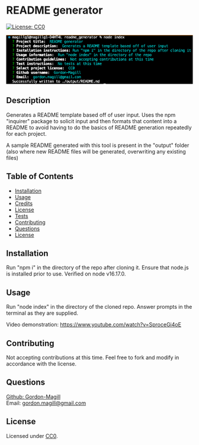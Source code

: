 # README generator
[![License: CC0](https://img.shields.io/badge/License-CC0_1.0-lightgrey.svg)](http://creativecommons.org/publicdomain/zero/1.0/)

![Usage screenshot](./assets/functionalScreenshot.png)



## Description

Generates a README template based off of user input. Uses the npm "inquirer" package to solicit input and then formats that content into a README to avoid having to do the basics of README generation repeatedly for each project.

A sample README generated with this tool is present in the "output" folder (also where new README files will be generated, overwriting any existing files)

## Table of Contents

- [Installation](#installation)
- [Usage](#usage)
- [Credits](#credits)
- [License](#license)
- [Tests](#tests)
- [Contributing](#contributing)
- [Questions](#questions)
- [License](#license)

## Installation

Run "npm i" in the directory of the repo after cloning it. Ensure that node.js is installed prior to use. Verified on node v16.17.0.

## Usage

Run "node index" in the directory of the cloned repo. Answer prompts in the terminal as they are supplied.

Video demonstration:
https://www.youtube.com/watch?v=SproceGi4oE

## Contributing

Not accepting contributions at this time. Feel free to fork and modify in accordance with the license.

## Questions

[Github: Gordon-Magill](https://github.com/Gordon-Magill)<br>
Email: gordon.magill@gmail.com

## License

Licensed under [CC0](http://creativecommons.org/publicdomain/zero/1.0/).

